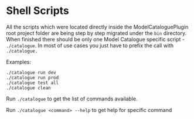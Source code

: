 # Shell Scripts

All the scripts which were located directly inside the ModelCataloguePlugin root project folder are being step by step
migrated under the `bin` directory. When finished there should be only one Model Catalogue
specific script - `./catalogue`. In most of use cases you just have to prefix the call with
`./catalogue.`

Examples:

```shell
./catalogue run dev
./catalogue run prod
./catalogue test all
./catalogue clean
```

Run `./catalogue` to get the list of commands available.

Run `./catalogue <command> --help` to get help for specific command

